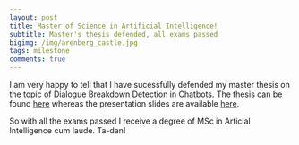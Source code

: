 ```yaml
---
layout: post
title: Master of Science in Artificial Intelligence!
subtitle: Master's thesis defended, all exams passed
bigimg: /img/arenberg_castle.jpg
tags: milestone
comments: true
---
```


I am very happy to tell that I have sucessfully defended my master thesis on the topic of Dialogue Breakdown Detection in Chatbots. The thesis can be found <a href="../pdf/Hendriksen_MAI_thesis.pdf">here</a> whereas the presentation slides are available <a href="../pdf/thesis_defense_presentation.pdf">here</a>.

So with all the exams passed I receive a degree of MSc in Articial Intelligence cum laude. Ta-dan!
